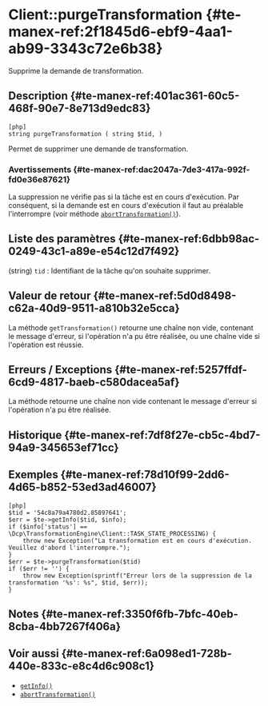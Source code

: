 # Client::purgeTransformation {#te-manex-ref:2f1845d6-ebf9-4aa1-ab99-3343c72e6b38}

<div class="short-description">
Supprime la demande de transformation.
</div>

## Description {#te-manex-ref:401ac361-60c5-468f-90e7-8e713d9edc83}

    [php]
    string purgeTransformation ( string $tid, )

Permet de supprimer une demande de transformation.

### Avertissements {#te-manex-ref:dac2047a-7de3-417a-992f-fd0e36e87621}

La suppression ne vérifie pas si la tâche est en cours d'exécution. Par
conséquent, si la demande est en cours d'exécution il faut au préalable
l'interrompre (voir méthode
[`abortTransformation()`][Client::abortTransformation]).

## Liste des paramètres {#te-manex-ref:6dbb98ac-0249-43c1-a89e-e54c12d7f492}

(string) `tid`
:   Identifiant de la tâche qu'on souhaite supprimer.

## Valeur de retour {#te-manex-ref:5d0d8498-c62a-40d9-9511-a810b32e5cca}

La méthode `getTransformation()` retourne une chaîne non vide, contenant le
message d'erreur, si l'opération n'a pu être réalisée, ou une chaîne vide si
l'opération est réussie.

## Erreurs / Exceptions {#te-manex-ref:5257ffdf-6cd9-4817-baeb-c580dacea5af}

La méthode retourne une chaîne non vide contenant le message d'erreur si
l'opération n'a pu être réalisée.

## Historique {#te-manex-ref:7df8f27e-cb5c-4bd7-94a9-345653ef71cc}

## Exemples {#te-manex-ref:78d10f99-2dd6-4d65-b852-53ed3ad46007}

    [php]
    $tid = '54c8a79a4780d2.85897641';
    $err = $te->getInfo($tid, $info);
    if ($info['status'] == \Dcp\TransformationEngine\Client::TASK_STATE_PROCESSING) {
        throw new Exception("La transformation est en cours d'exécution. Veuillez d'abord l'interrompre.");
    }
    $err = $te->purgeTransformation($tid)
    if ($err != '') {
        throw new Exception(sprintf("Erreur lors de la suppression de la transformation '%s': %s", $tid, $err));
    }

## Notes {#te-manex-ref:3350f6fb-7bfc-40eb-8cba-4bb7267f406a}

## Voir aussi {#te-manex-ref:6a098ed1-728b-440e-833c-e8c4d6c908c1}

- [`getInfo()`][Client::getInfo]
- [`abortTransformation()`][Client::abortTransformation]

<!-- links -->
[Client::getInfo]: #te-manex-ref:b46f0d87-2f97-4455-8e63-5defa94d8857
[Client::abortTransformation]: #te-manex-ref:3786b240-ab1b-4f6f-9993-eafc95a9eed6a
